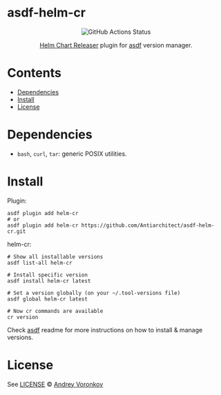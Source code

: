 # asdf-helm-cr
<div align="center">

![GitHub Actions Status](https://github.com/Antiarchitect/asdf-helm-cr/workflows/Test/badge.svg?branch=master)

[Helm Chart Releaser](https://github.com/helm/chart-releaser) plugin for [asdf](https://github.com/asdf-vm/asdf) version manager.

</div>

# Contents

- [Dependencies](#dependencies)
- [Install](#install)
- [License](#license)

# Dependencies

- `bash`, `curl`, `tar`: generic POSIX utilities.

# Install

Plugin:

```shell
asdf plugin add helm-cr
# or
asdf plugin add helm-cr https://github.com/Antiarchitect/asdf-helm-cr.git
```

helm-cr:

```shell
# Show all installable versions
asdf list-all helm-cr

# Install specific version
asdf install helm-cr latest

# Set a version globally (on your ~/.tool-versions file)
asdf global helm-cr latest

# Now cr commands are available
cr version
```

Check [asdf](https://github.com/asdf-vm/asdf) readme for more instructions on how to
install & manage versions.

# License

See [LICENSE](LICENSE) © [Andrey Voronkov](https://github.com/Antiarchitect/)
